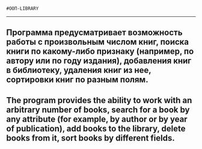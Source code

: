                                                                          #OOП-LIBRARY
*************************************************************************************************************************************************************************
Программа предусматривает возможность работы с произвольным числом книг, поиска книги по какому-либо признаку (например, по автору или по году издания), добавления книг в библиотеку, удаления книг из нее, сортировки книг по разным полям.
-------------------------------------------------------------------------------------------------------------------------------------------------------------------------
The program provides the ability to work with an arbitrary number of books, search for a book by any attribute (for example, by author or by year of publication), add books to the library, delete books from it, sort books by different fields.
-------------------------------------------------------------------------------------------------------------------------------------------------------------------------
